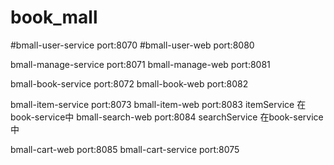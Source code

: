 # book_mall
#bmall-user-service port:8070
#bmall-user-web port:8080

bmall-manage-service port:8071
bmall-manage-web port:8081

bmall-book-service port:8072
bmall-book-web port:8082

bmall-item-service port:8073
bmall-item-web port:8083 itemService 在book-service中
bmall-search-web port:8084  searchService 在book-service中

bmall-cart-web port:8085
bmall-cart-service port:8075


 